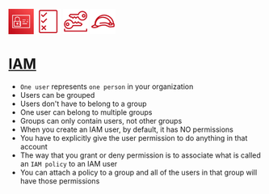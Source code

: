 <p align="left">
  <img src="IAM.png" width="50" height="50">
  <img src="Permissions.png" width="50" height="50">
  <img src="LongTermSecCred.png" width="50" height="50">
  <img src="Role.png" width="50" height="50"></p>

# [IAM](https://boto3.amazonaws.com/v1/documentation/api/latest/reference/services/iam.html#user)

- `One user` represents `one person` in your organization
- Users can be grouped
- Users don't have to belong to a group
- One user can belong to multiple groups
- Groups can only contain users, not other groups
- When you create an IAM user, by default, it has NO permissions
- You have to explicitly give the user permission to do anything in that account
- The way that you grant or deny permission is to associate what is called an `IAM policy` to an IAM user
- You can attach a policy to a group and all of the users in that group will have those permissions
